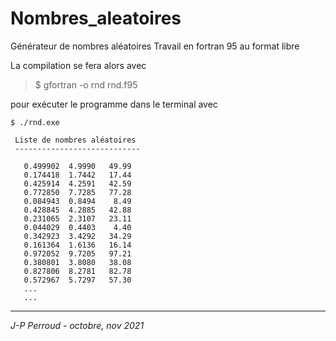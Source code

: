 # Nombres_aleatoires

Générateur de nombres aléatoires
Travail en fortran 95 au format libre

La compilation se fera alors avec 

>$ gfortran -o rnd rnd.f95

pour exécuter le programme dans le terminal avec


```
$ ./rnd.exe

 Liste de nombres aléatoires
 ----------------------------

   0.499902  4.9990   49.99
   0.174418  1.7442   17.44
   0.425914  4.2591   42.59
   0.772850  7.7285   77.28
   0.084943  0.8494    8.49
   0.428845  4.2885   42.88
   0.231065  2.3107   23.11
   0.044029  0.4403    4.40
   0.342923  3.4292   34.29
   0.161364  1.6136   16.14
   0.972052  9.7205   97.21
   0.380801  3.8080   38.08
   0.827806  8.2781   82.78
   0.572967  5.7297   57.30
   ... 
   ...

``` 

---

_J-P Perroud - octobre, nov 2021_
